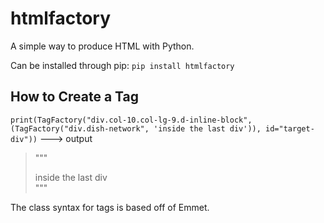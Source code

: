 # htmlfactory
A simple way to produce HTML with Python.

Can be installed through pip:
```pip install htmlfactory```


How to Create a Tag
-------------------
```print(TagFactory("div.col-10.col-lg-9.d-inline-block", (TagFactory("div.dish-network", 'inside the last div')), id="target-div"))```
---> output
>"""<html>
>  <head>
>  </head>
>  <body>
>    <div class="col-10 col-lg-9 d-inline-block" id="target-div">
>      <div class="dish-network">
>        inside the last div
>      </div>
>    </div>
>  </body>
></html>"""

The class syntax for tags is based off of Emmet.
